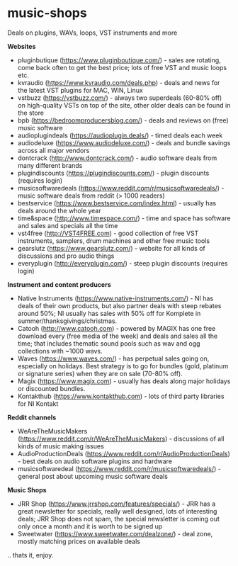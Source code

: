# music-shops

Deals on plugins, WAVs, loops, VST instruments and more


**Websites**
* pluginbutique (https://www.pluginboutique.com/) - sales are rotating, come back often to get the best price; lots of free VST and music loops etc.
* kvraudio (https://www.kvraudio.com/deals.php) - deals and news for the latest VST plugins for MAC, WIN, Linux
* vstbuzz (https://vstbuzz.com/) - always two superdeals (60-80% off) on high-quality VSTs on top of the site, other older deals can be found in the store
* bpb (https://bedroomproducersblog.com/) - deals and reviews on (free) music software
* audioplugindeals (https://audioplugin.deals/) - timed deals each week
* audiodeluxe (https://www.audiodeluxe.com/) - deals and bundle savings across all major vendors
* dontcrack (http://www.dontcrack.com/) - audio software deals from many different brands
* plugindiscounts (https://plugindiscounts.com/) - plugin discounts (requires login)
* musicsoftwaredeals (https://www.reddit.com/r/musicsoftwaredeals/) - music software deals from reddit (> 1000 readers)
* bestservice (https://www.bestservice.com/index.html) - usually has deals around the whole year
* time&space (http://www.timespace.com/) - time and space has software and sales and specials all the time
* vst4free (http://VST4FREE.com) - good collection of free VST instruments, samplers, drum machines and other free music tools
* gearslutz (https://www.gearslutz.com/) - website for all kinds of discussions and pro audio things
* everyplugin (http://everyplugin.com/) - steep plugin discounts (requires login)


**Instrument and content producers**
* Native Instruments (https://www.native-instruments.com/) - NI has deals of their own products, but also partner deals with steep rebates around 50%; NI usually has sales with 50% off for Komplete in summer/thanksgivings/christmas.
* Catooh (http://www.catooh.com) - powered by MAGIX has one free download every (free media of the week) and deals and sales all the time; that includes thematic sound pools such as wav and ogg collections with ~1000 wavs.
* Waves (https://www.waves.com/) - has perpetual sales going on, especially on holidays. Best strategy is to go for bundles (gold, platinum or signature series) when they are on sale (70-80% off). 
* Magix (https://www.magix.com) - usually has deals along major holidays or discounted bundles.
* Kontakthub (https://www.kontakthub.com) - lots of third party libraries for NI Kontakt

**Reddit channels**
* WeAreTheMusicMakers (https://www.reddit.com/r/WeAreTheMusicMakers) - discussions of all kinds of music making issues
* AudioProductionDeals (https://www.reddit.com/r/AudioProductionDeals) - best deals on audio software plugins and hardware
* musicsoftwaredeal (https://www.reddit.com/r/musicsoftwaredeals/) - general post about upcoming music software deals

**Music Shops**
* JRR Shop (https://www.jrrshop.com/features/specials/) - JRR has  a great newsletter for specials, really well designed, lots of interesting deals; JRR Shop does not spam, the special newsletter is coming out only once a month and it is worth to be signed up
* Sweetwater (https://www.sweetwater.com/dealzone/) - deal zone, mostly matching prices on available deals

.. thats it, enjoy.
